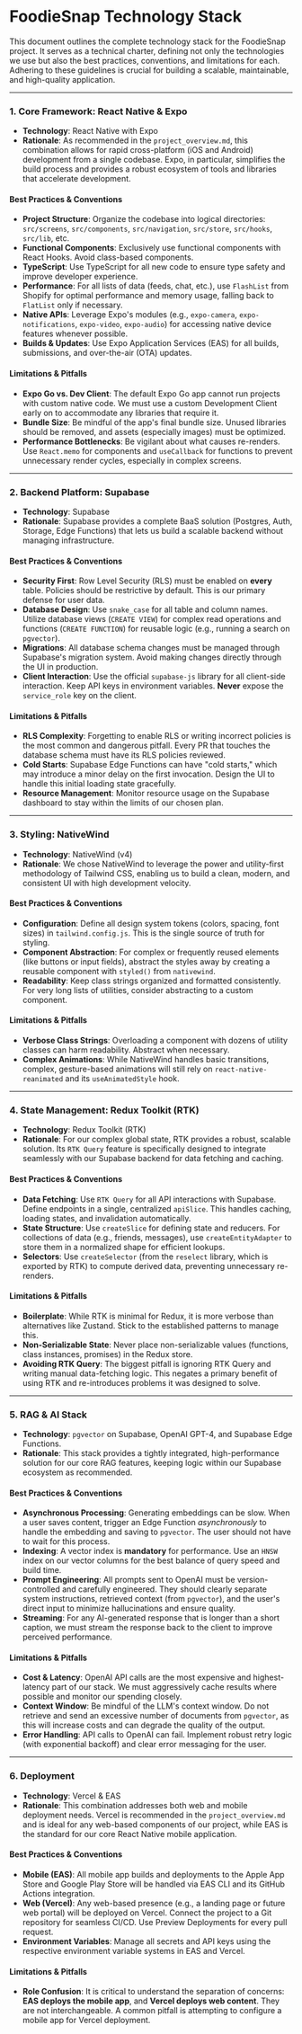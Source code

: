 # FoodieSnap Technology Stack

This document outlines the complete technology stack for the FoodieSnap project. It serves as a technical charter, defining not only the technologies we use but also the best practices, conventions, and limitations for each. Adhering to these guidelines is crucial for building a scalable, maintainable, and high-quality application.

---

### 1. Core Framework: React Native & Expo

- **Technology**: React Native with Expo
- **Rationale**: As recommended in the `project_overview.md`, this combination allows for rapid cross-platform (iOS and Android) development from a single codebase. Expo, in particular, simplifies the build process and provides a robust ecosystem of tools and libraries that accelerate development.

#### Best Practices & Conventions

- **Project Structure**: Organize the codebase into logical directories: `src/screens`, `src/components`, `src/navigation`, `src/store`, `src/hooks`, `src/lib`, etc.
- **Functional Components**: Exclusively use functional components with React Hooks. Avoid class-based components.
- **TypeScript**: Use TypeScript for all new code to ensure type safety and improve developer experience.
- **Performance**: For all lists of data (feeds, chat, etc.), use `FlashList` from Shopify for optimal performance and memory usage, falling back to `FlatList` only if necessary.
- **Native APIs**: Leverage Expo's modules (e.g., `expo-camera`, `expo-notifications`, `expo-video`, `expo-audio`) for accessing native device features whenever possible.
- **Builds & Updates**: Use Expo Application Services (EAS) for all builds, submissions, and over-the-air (OTA) updates.

#### Limitations & Pitfalls

- **Expo Go vs. Dev Client**: The default Expo Go app cannot run projects with custom native code. We must use a custom Development Client early on to accommodate any libraries that require it.
- **Bundle Size**: Be mindful of the app's final bundle size. Unused libraries should be removed, and assets (especially images) must be optimized.
- **Performance Bottlenecks**: Be vigilant about what causes re-renders. Use `React.memo` for components and `useCallback` for functions to prevent unnecessary render cycles, especially in complex screens.

---

### 2. Backend Platform: Supabase

- **Technology**: Supabase
- **Rationale**: Supabase provides a complete BaaS solution (Postgres, Auth, Storage, Edge Functions) that lets us build a scalable backend without managing infrastructure.

#### Best Practices & Conventions

- **Security First**: Row Level Security (RLS) must be enabled on **every** table. Policies should be restrictive by default. This is our primary defense for user data.
- **Database Design**: Use `snake_case` for all table and column names. Utilize database views (`CREATE VIEW`) for complex read operations and functions (`CREATE FUNCTION`) for reusable logic (e.g., running a search on `pgvector`).
- **Migrations**: All database schema changes must be managed through Supabase's migration system. Avoid making changes directly through the UI in production.
- **Client Interaction**: Use the official `supabase-js` library for all client-side interaction. Keep API keys in environment variables. **Never** expose the `service_role` key on the client.

#### Limitations & Pitfalls

- **RLS Complexity**: Forgetting to enable RLS or writing incorrect policies is the most common and dangerous pitfall. Every PR that touches the database schema must have its RLS policies reviewed.
- **Cold Starts**: Supabase Edge Functions can have "cold starts," which may introduce a minor delay on the first invocation. Design the UI to handle this initial loading state gracefully.
- **Resource Management**: Monitor resource usage on the Supabase dashboard to stay within the limits of our chosen plan.

---

### 3. Styling: NativeWind

- **Technology**: NativeWind (v4)
- **Rationale**: We chose NativeWind to leverage the power and utility-first methodology of Tailwind CSS, enabling us to build a clean, modern, and consistent UI with high development velocity.

#### Best Practices & Conventions

- **Configuration**: Define all design system tokens (colors, spacing, font sizes) in `tailwind.config.js`. This is the single source of truth for styling.
- **Component Abstraction**: For complex or frequently reused elements (like buttons or input fields), abstract the styles away by creating a reusable component with `styled()` from `nativewind`.
- **Readability**: Keep class strings organized and formatted consistently. For very long lists of utilities, consider abstracting to a custom component.

#### Limitations & Pitfalls

- **Verbose Class Strings**: Overloading a component with dozens of utility classes can harm readability. Abstract when necessary.
- **Complex Animations**: While NativeWind handles basic transitions, complex, gesture-based animations will still rely on `react-native-reanimated` and its `useAnimatedStyle` hook.

---

### 4. State Management: Redux Toolkit (RTK)

- **Technology**: Redux Toolkit (RTK)
- **Rationale**: For our complex global state, RTK provides a robust, scalable solution. Its `RTK Query` feature is specifically designed to integrate seamlessly with our Supabase backend for data fetching and caching.

#### Best Practices & Conventions

- **Data Fetching**: Use `RTK Query` for all API interactions with Supabase. Define endpoints in a single, centralized `apiSlice`. This handles caching, loading states, and invalidation automatically.
- **State Structure**: Use `createSlice` for defining state and reducers. For collections of data (e.g., friends, messages), use `createEntityAdapter` to store them in a normalized shape for efficient lookups.
- **Selectors**: Use `createSelector` (from the `reselect` library, which is exported by RTK) to compute derived data, preventing unnecessary re-renders.

#### Limitations & Pitfalls

- **Boilerplate**: While RTK is minimal for Redux, it is more verbose than alternatives like Zustand. Stick to the established patterns to manage this.
- **Non-Serializable State**: Never place non-serializable values (functions, class instances, promises) in the Redux store.
- **Avoiding RTK Query**: The biggest pitfall is ignoring RTK Query and writing manual data-fetching logic. This negates a primary benefit of using RTK and re-introduces problems it was designed to solve.

---

### 5. RAG & AI Stack

- **Technology**: `pgvector` on Supabase, OpenAI GPT-4, and Supabase Edge Functions.
- **Rationale**: This stack provides a tightly integrated, high-performance solution for our core RAG features, keeping logic within our Supabase ecosystem as recommended.

#### Best Practices & Conventions

- **Asynchronous Processing**: Generating embeddings can be slow. When a user saves content, trigger an Edge Function _asynchronously_ to handle the embedding and saving to `pgvector`. The user should not have to wait for this process.
- **Indexing**: A vector index is **mandatory** for performance. Use an `HNSW` index on our vector columns for the best balance of query speed and build time.
- **Prompt Engineering**: All prompts sent to OpenAI must be version-controlled and carefully engineered. They should clearly separate system instructions, retrieved context (from `pgvector`), and the user's direct input to minimize hallucinations and ensure quality.
- **Streaming**: For any AI-generated response that is longer than a short caption, we must stream the response back to the client to improve perceived performance.

#### Limitations & Pitfalls

- **Cost & Latency**: OpenAI API calls are the most expensive and highest-latency part of our stack. We must aggressively cache results where possible and monitor our spending closely.
- **Context Window**: Be mindful of the LLM's context window. Do not retrieve and send an excessive number of documents from `pgvector`, as this will increase costs and can degrade the quality of the output.
- **Error Handling**: API calls to OpenAI can fail. Implement robust retry logic (with exponential backoff) and clear error messaging for the user.

---

### 6. Deployment

- **Technology**: Vercel & EAS
- **Rationale**: This combination addresses both web and mobile deployment needs. Vercel is recommended in the `project_overview.md` and is ideal for any web-based components of our project, while EAS is the standard for our core React Native mobile application.

#### Best Practices & Conventions

- **Mobile (EAS)**: All mobile app builds and deployments to the Apple App Store and Google Play Store will be handled via EAS CLI and its GitHub Actions integration.
- **Web (Vercel)**: Any web-based presence (e.g., a landing page or future web portal) will be deployed on Vercel. Connect the project to a Git repository for seamless CI/CD. Use Preview Deployments for every pull request.
- **Environment Variables**: Manage all secrets and API keys using the respective environment variable systems in EAS and Vercel.

#### Limitations & Pitfalls

- **Role Confusion**: It is critical to understand the separation of concerns: **EAS deploys the mobile app**, and **Vercel deploys web content**. They are not interchangeable. A common pitfall is attempting to configure a mobile app for Vercel deployment.
